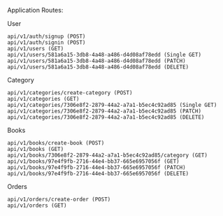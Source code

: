 
Application Routes:

User

    api/v1/auth/signup (POST)
    api/v1/auth/signin (POST)
    api/v1/users (GET)
    api/v1/users/581a6a15-3db8-4a48-a486-d4d08af78edd (Single GET) 
    api/v1/users/581a6a15-3db8-4a48-a486-d4d08af78edd (PATCH)
    api/v1/users/581a6a15-3db8-4a48-a486-d4d08af78edd (DELETE) 

Category

    api/v1/categories/create-category (POST)
    api/v1/categories (GET)
    api/v1/categories/7306e8f2-2879-44a2-a7a1-b5ec4c92ad85 (Single GET) 
    api/v1/categories/7306e8f2-2879-44a2-a7a1-b5ec4c92ad85 (PATCH)
    api/v1/categories/7306e8f2-2879-44a2-a7a1-b5ec4c92ad85 (DELETE)

Books

    api/v1/books/create-book (POST)
    api/v1/books (GET)
    api/v1/books/7306e8f2-2879-44a2-a7a1-b5ec4c92ad85/category (GET)
    api/v1/books/97e4f9fb-2716-44e4-bb37-665e6957056f (GET)
    api/v1/books/97e4f9fb-2716-44e4-bb37-665e6957056f (PATCH)
    api/v1/books/97e4f9fb-2716-44e4-bb37-665e6957056f (DELETE)

Orders

    api/v1/orders/create-order (POST)
    api/v1/orders (GET)
   